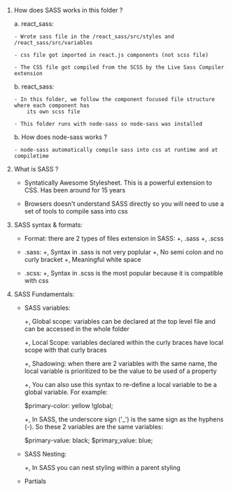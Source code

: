 1.  How does SASS works in this folder ?

    a. react_sass:

        - Wrote sass file in the /react_sass/src/styles and /react_sass/src/variables

        - css file got imported in react.js components (not scss file)

        - The CSS file got compiled from the SCSS by the Live Sass Compiler extension

    b. react_sass:

        - In this folder, we follow the component focused file structure where each component has
            its own scss file

        - This folder runs with node-sass so node-sass was installed

    b. How does node-sass works ?

        - node-sass automatically compile sass into css at runtime and at compiletime

2.  What is SASS ?

    - Syntatically Awesome Stylesheet. This is a powerful extension to CSS. Has been around for 15 years

    - Browsers doesn't understand SASS directly so you will need to use a set of tools to compile sass into css

3.  SASS syntax & formats:

    - Format: there are 2 types of files extension in SASS:
      +, .sass
      +, .scss

    - .sass:
      +, Syntax in .sass is not very poplular
      +, No semi colon and no curly bracket
      +, Meaningful white space

    - .scss:
      +, Syntax in .scss is the most popular because it is compatible with css

4.  SASS Fundamentals:

    - SASS variables:

      +, Global scope: variables can be declared at the top level file and can be accessed
      in the whole folder

      +, Local Scope: variables declared within the curly braces have local scope with
      that curly braces

      +, Shadowing: when there are 2 variables with the same name,
      the local variable is prioritized to be the value to be used of a property

      +, You can also use this syntax to re-define a local variable to be a
      global variable. For example:

      $primary-color: yellow !global;

      +, In SASS, the underscore sign ('\_') is the same sign as the hyphens (-).
      So these 2 variables are the same variables:

      $primary-value: black; 
      $primary_value: blue;

    - SASS Nesting:

      +, In SASS you can nest styling within a parent styling

    - Partials
